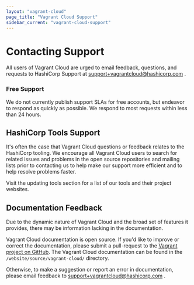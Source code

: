 ```yaml
---
layout: "vagrant-cloud"
page_title: "Vagrant Cloud Support"
sidebar_current: "vagrant-cloud-support"
---
```


# Contacting Support

All users of Vagrant Cloud are urged to email feedback, questions, and requests
to HashiCorp Support at
<a href="mailto:support+vagrantcloud@hashicorp.com">
support+vagrantcloud@hashicorp.com
</a>.

### Free Support

We do not currently publish support SLAs for free accounts, but endeavor to
respond as quickly as possible. We respond to most requests within less than 24
hours.

## HashiCorp Tools Support

It's often the case that Vagrant Cloud questions or feedback relates to
the HashiCorp tooling. We encourage all Vagrant Cloud users to search for
related issues and problems in the open source repositories and mailing lists
prior to contacting us to help make our support more efficient and to help
resolve problems faster.

Visit the updating tools section for a list of our tools and their project
websites.

## Documentation Feedback

Due to the dynamic nature of Vagrant Cloud and the broad set of features
it provides, there may be information lacking in the documentation.

Vagrant Cloud documentation is open source.
If you'd like to improve or correct the documentation,
please submit a pull-request to the
[Vagrant project on GitHub](https://github.com/hashicorp/vagrant/tree/master/website/source/docs/vagrant-cloud/).
The Vagrant Cloud documentation can be found in the `/website/source/vagrant-cloud/` directory.

Otherwise, to make a suggestion or report an error in documentation, please
email feedback to
<a href="mailto:support+vagrantcloud@hashicorp.com">
support+vagrantcloud@hashicorp.com
</a>.
